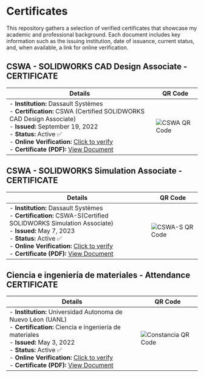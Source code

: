 # Certificates
This repository gathers a selection of verified certificates that showcase my academic and professional background. Each document includes key information such as the issuing institution, date of issuance, current status, and, when available, a link for online verification.

## CSWA - SOLIDWORKS CAD Design Associate - CERTIFICATE 

| Details | QR Code |
|---------|---------|
| - **Institution:** Dassault Systèmes<br>- **Certification:** CSWA (Certified SOLIDWORKS CAD Design Associate)<br>- **Issued:** September 19, 2022<br>- **Status:** Active ✅<br>- **Online Verification:** [Click to verify](https://cv.virtualtester.com/qr/?b=SLDWRKS&i=C-BKQGFTRJVW)<br>- **Certificate (PDF):** [View Document](./certificates/Certificate_C-BKQGFTRJVW.pdf) | <img src="https://api.qrserver.com/v1/create-qr-code/?size=160x160&data=https://cv.virtualtester.com/qr/%3Fb%3DSLDRWKS%26i%3DC-BKQGFTRJVW" alt="CSWA QR Code">


## CSWA - SOLIDWORKS Simulation Associate - CERTIFICATE 

| Details | QR Code |
|---------|---------|
| - **Institution:** Dassault Systèmes<br>- **Certification:** CSWA-S(Certified SOLIDWORKS Simulation Associate)<br>- **Issued:** May 7, 2023<br>- **Status:** Active ✅<br>- **Online Verification:** [Click to verify](https://cv.virtualtester.com/qr/?b=SLDWRKS&i=C-TDJHEQZ8K5)<br>- **Certificate (PDF):** [View Document](./certificates/Certificate_C-TDJHEQZ8K5.pdf) | <img src="https://api.qrserver.com/v1/create-qr-code/?size=160x160&data=https://cv.virtualtester.com/qr/%3Fb%3DSLDRWKS%26i%3DC-TDJHEQZ8K5" alt="CSWA-S QR Code">


## Ciencia e ingeniería de materiales - Attendance CERTIFICATE 

| Details | QR Code |
|---------|---------|
| - **Institution:** Universidad Autonoma de Nuevo Léon (UANL)<br>- **Certification:** Ciencia e ingeniería de materiales  <br>- **Issued:** May 3, 2022<br>- **Status:** Active ✅<br>- **Online Verification:** [Click to verify](https://academica.mx/mod/customcert/verify_certificate.php?contextid=1022787&code=TG2OVQpAkm&qrcode=1)<br>- **Certificate (PDF):** [View Document](./certificates/Constancia.pdf) | <img src="https://api.qrserver.com/v1/create-qr-code/?size=180x180&data=https://academica.mx/mod/customcert/verify_certificate.php%3Fcontextid=1022787%26code=TG2OVQpAkm%26qrcode=1" alt="Constancia QR Code">

